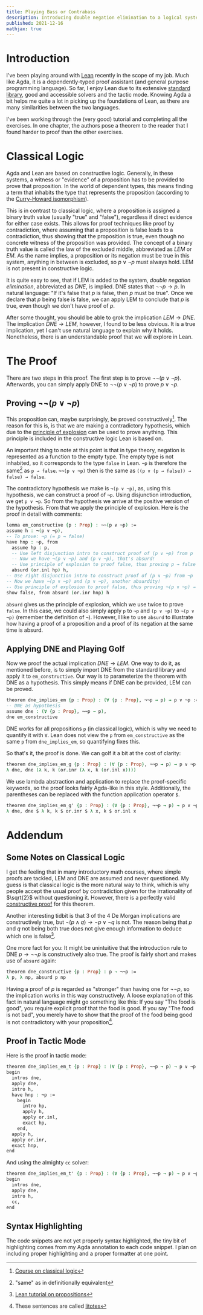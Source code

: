 ```yaml
---
title: Playing Bass or Contrabass
description: Introducing double negation elimination to a logical system is equivalent to introducing the law of the excluded middle. Both implications can be proved. Both also make the hair of constructivists stand on end.
published: 2021-12-16
mathjax: true
---
```


# Introduction
I've been playing around with [Lean](https://leanprover-community.github.io/) recently in the scope of my job. Much like Agda, it is a dependently-typed proof assistant (and general purpose programming language). So far, I enjoy Lean due to its extensive [standard library](https://leanprover-community.github.io/mathlib_docs/), good and accessible solvers and the tactic mode. Knowing Agda a bit helps me quite a lot in picking up the foundations of Lean, as there are many similarities between the two languages.

I've been working through the (very good) tutorial and completing all the exercises. In one chapter, the authors pose a theorem to the reader that I found harder to proof than the other exercises.

# Classical Logic
Agda and Lean are based on constructive logic. Generally, in these systems, a witness or "evidence" of a proposition has to be provided to prove that proposition. In the world of dependent types, this means finding a term that inhabits the type that represents the proposition (according to the [Curry-Howard isomorphism](https://en.wikipedia.org/wiki/Curry%E2%80%93Howard_correspondence)).

This is in contrast to classical logic, where a proposition is assigned a binary truth value (usually "true" and "false"), regardless if direct evidence for either case exists. This allows for proof techniques like proof by contradiction, where assuming that a proposition is false leads to a contradiction, thus showing that the proposition is true, even though no concrete witness of the proposition was provided. The concept of a binary truth value is called the law of the excluded middle, abbreviated as *LEM* or *EM*. As the name implies, a proposition or its negation must be true in this system, anything in between is excluded, so $p \lor \neg p$ must always hold. LEM is not present in constructive logic.

It is quite easy to see, that if LEM is added to the system, *double negation elimination*, abbreviated as *DNE*, is implied. DNE states that $\neg \neg p \rightarrow p$. In natural language: "If it's false that $p$ is false, then $p$ must be true". Once we declare that $p$ being false is false, we can apply LEM to conclude that $p$ is true, even though we don't have proof of $p$.

After some thought, you should be able to grok the implication $LEM \rightarrow DNE$. The implication $DNE \rightarrow LEM$, however, I found to be less obvious. It is a true implication, yet I can't use natural language to explain why it holds. Nonetheless, there is an understandable proof that we will explore in Lean.

# The Proof
There are two steps in this proof. The first step is to prove $\neg \neg (p \lor \neg p)$. Afterwards, you can simply apply DNE to $\neg \neg (p \lor \neg p)$ to prove $p \lor \neg p$.

## Proving $\neg \neg (p \lor \neg p)$
This proposition can, maybe surprisingly, be proved constructively[^1]. The reason for this is, is that we are making a contradictory hypothesis, which due to the [principle of explosion](https://en.wikipedia.org/wiki/Principle_of_explosion) can be used to prove anything. This principle is included in the constructive logic Lean is based on.

An important thing to note at this point is that in type theory, negation is represented as a function to the empty type. The empty type is not inhabited, so it corresponds to the type `false` in Lean. `¬p` is therefore the same[^4] as `p → false`. `¬¬(p ∨ ¬p)` then is the same as `((p ∨ (p → false)) → false) → false`.

The contradictory hypothesis we make is `¬(p ∨ ¬p)`, as, using this hypothesis, we can construct a proof of `¬p`. Using disjunction introduction, we get `p ∨ ¬p`. So from the hypothesis we arrive at the positive version of the hypothesis. From that we apply the principle of explosion. Here is the proof in detail with comments:

```agda
lemma em_constructive {p : Prop} : ¬¬(p ∨ ¬p) :=
assume h : ¬(p ∨ ¬p),
-- To prove: ¬p (= p → false)
have hnp : ¬p, from
  assume hp : p,
  -- Use left disjunction intro to construct proof of (p ∨ ¬p) from p
  -- Now we have ¬(p ∨ ¬p) and (p ∨ ¬p), that's absurd!
  -- Use principle of explosion to proof false, thus proving p → false
  absurd (or.inl hp) h,
-- Use right disjunction intro to construct proof of (p ∨ ¬p) from ¬p
-- Now we have ¬(p ∨ ¬p) and (p ∨ ¬p), another absurdity!
-- Use principle of explosion to proof false, thus proving ¬(p ∨ ¬p) → false
show false, from absurd (or.inr hnp) h
```

`absurd` gives us the principle of explosion, which we use twice to prove `false`. In this case, we could also simply apply `p` to `¬p` and `(p ∨ ¬p)` to `¬(p ∨ ¬p)` (remember the definition of `¬`). However, I like to use `absurd` to illustrate how having a proof of a proposition and a proof of its negation at the same time is absurd.

## Applying DNE and Playing Golf
Now we proof the actual implication $DNE \rightarrow LEM$. One way to do it, as mentioned before, is to simply import DNE from the standard library and apply it to `em_constructive`. Our way is to parameterize the theorem with DNE as a hypothesis. This simply means if DNE can be provided, LEM can be proved.
```agda
theorem dne_implies_em {p : Prop} : (∀ {p : Prop}, ¬¬p → p) → p ∨ ¬p :=
-- DNE as hypothesis
assume dne : (∀ {p : Prop}, ¬¬p → p),
dne em_constructive
```
DNE works for all propositions `p` (in classical logic), which is why we need to quantify it with `∀`. Lean does not view the `p` from `em_constructive` as the same `p` from `dne_implies_em`, so quantifying fixes this.

So that's it, the proof is done. We can golf it a bit at the cost of clarity:
```agda
theorem dne_implies_em_g {p : Prop} : (∀ {p : Prop}, ¬¬p → p) → p ∨ ¬p :=
λ dne, dne (λ k, k (or.inr (λ x, k (or.inl x))))
```
We use lambda abstraction and application to replace the proof-specific keywords, so the proof looks fairly Agda-like in this style. Additionally, the parentheses can be replaced with the function application operator `$`.
```agda
theorem dne_implies_em_g' {p : Prop} : (∀ {p : Prop}, ¬¬p → p) → p ∨ ¬p :=
λ dne, dne $ λ k, k $ or.inr $ λ x, k $ or.inl x
```

# Addendum
## Some Notes on Classical Logic
I get the feeling that in many introductory math courses, where simple proofs are tackled, LEM and DNE are assumed and never questioned. My guess is that classical logic is the more natural way to think, which is why people accept the usual proof by contradiction given for the irrationality of $\sqrt{2}$ without questioning it. However, there is a perfectly valid [constructive proof](https://en.wikipedia.org/wiki/Square_root_of_2#Constructive_proof) for this theorem.

Another interesting tidbit is that 3 of the 4 De Morgan implications are constructively true, but $\neg (p \land q) → \neg p \lor \neg q$ is not. The reason being that $p$ and $q$ not being both true does not give enough information to deduce which one is false[^2].

One more fact for you: It might be unintuitive that the introduction rule to DNE $p \rightarrow \neg \neg p$ is constructively also true. The proof is fairly short and makes use of `absurd` again:

```agda
theorem dne_constructive {p : Prop} : p → ¬¬p :=
λ p, λ np, absurd p np
```

Having a proof of $p$ is regarded as "stronger" than having one for $\neg \neg p$, so the implication works in this way constructively. A loose explanation of this fact in natural language might go something like this: If you say "The food is good", you require explicit proof that the food is good. If you say "The food is not bad", you merely have to show that the proof of the food being good is not contradictory with your proposition[^3].

## Proof in Tactic Mode
Here is the proof in tactic mode:
```agda
theorem dne_implies_em_t {p : Prop} : (∀ {p : Prop}, ¬¬p → p) → p ∨ ¬p :=
begin
  intros dne,
  apply dne,
  intro h,
  have hnp : ¬p :=
    begin
      intro hp,
      apply h,
      apply or.inl,
      exact hp,
    end,
  apply h,
  apply or.inr,
  exact hnp,
end
```
And using the almighty `cc` solver:
```agda
theorem dne_implies_em_t' {p : Prop} : (∀ {p : Prop}, ¬¬p → p) → p ∨ ¬p :=
begin
  intros dne,
  apply dne,
  intro h,
  cc,
end
```

## Syntax Highlighting
The code snippets are not yet properly syntax highlighted, the tiny bit of highlighting comes from my Agda annotation to each code snippet. I plan on including proper highlighting and a proper formatter at one point.

[^1]: [Course on classical logic](https://www.cs.cmu.edu/~fp/courses/15317-f08/lectures/09-10-classical.pdf)

[^2]: [Lean tutorial on propositions](https://leanprover.github.io/theorem_proving_in_lean/propositions_and_proofs.html)

[^3]: These sentences are called [litotes](https://en.wikipedia.org/wiki/Litotes)

[^4]: "same" as in definitionally equivalent
